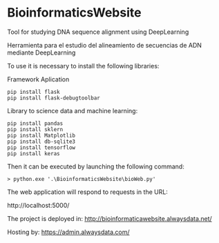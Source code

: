 # BioinformaticsWebsite

Tool for studying DNA sequence alignment using DeepLearning

Herramienta para el estudio del alineamiento de secuencias de ADN mediante DeepLearning

To use it is necessary to install the following libraries:

  Framework Aplication

    pip install flask
    pip install flask-debugtoolbar

  Library to science data and machine learning: 

    pip install pandas
    pip install sklern
    pip install Matplotlib
    pip install db-sqlite3
    pip install tensorflow
    pip install keras


Then it can be executed by launching the following command:

    > python.exe '.\BioinformaticsWebsite\bioWeb.py'

The web application will respond to requests in the URL:

http://localhost:5000/

The project is deployed in:
http://bioinformaticawebsite.alwaysdata.net/

Hosting by:
https://admin.alwaysdata.com/
